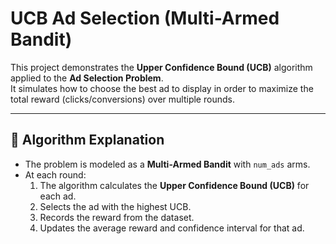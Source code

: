 # UCB Ad Selection (Multi-Armed Bandit)

This project demonstrates the **Upper Confidence Bound (UCB)** algorithm applied to the **Ad Selection Problem**.  
It simulates how to choose the best ad to display in order to maximize the total reward (clicks/conversions) over multiple rounds.

---

## 📌 Algorithm Explanation
- The problem is modeled as a **Multi-Armed Bandit** with `num_ads` arms.
- At each round:
  1. The algorithm calculates the **Upper Confidence Bound (UCB)** for each ad.
  2. Selects the ad with the highest UCB.
  3. Records the reward from the dataset.
  4. Updates the average reward and confidence interval for that ad.



